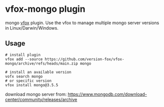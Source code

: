 # vfox-mongo plugin

mongo [vfox](https://github.com/version-fox) plugin. Use the vfox to manage multiple mongo server versions in Linux/Darwin/Windows.

## Usage

```shell
# install plugin
vfox add --source https://github.com/version-fox/vfox-mongo/archive/refs/heads/main.zip mongo

# install an available version
vofx search mongo
# or specific version 
vfox install mongo@3.5.5
```

download mongo server from: https://www.mongodb.com/download-center/community/releases/archive
